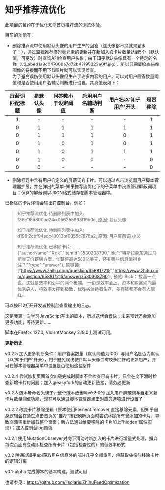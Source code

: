 # 知乎推荐流优化  

此项目的目的在于优化知乎首页推荐流的浏览体验。  

目前的功能有：  

+ 删除推荐流中使用默认头像的用户生产的回答（连头像都不换就来灌水了！），通过监视推荐流列表元素的更新并在新加入的卡片数量达到5个（默认值，可更改）时查询API检查用户头像；由于知乎默认头像具有一个特定的名称（v2_abed1a8c04700ba7d72b45195223e0ff.jpg），所以只需要检查头像图像的链接而不用下载图片就可以实现检查。  
  为了避免误伤使用默认头像但生产了较多内容的用户，可以对用户回答数量阈值和是否使用用户名辅助判断进行设置。其真值表如下：  

|屏蔽词匹配标题|是默认头像|回答数小于设定阈值|启用用户名辅助判断|用户名以'知乎用户'开头|是否移除|  
|:-:|:-:|:-:|:-:|:-:|:-:|  
|1|-|-|-|-|1|  
|0|1|1|1|1|1|  
|0|1|1|1|0|1|  
|0|1|0|1|0|1|  
|0|1|0|1|1|1|  
|0|1|0|0|-|0|  
|0|0|-|-|-|0|  


+ 删除标题中含有用户自定义的屏蔽词的卡片。可以通过点击浏览器用户脚本管理器扩展，并在弹出的菜单-知乎推荐流优化下的子菜单中设置管理屏蔽词项目；保存的屏蔽词以JSON格式储存在脚本管理器中。  

已移除的卡片详情会输出在控制台，例如：
>知乎推荐流优化 待删除列表中加入: f36e118d800ad24cd156355993119b0c, 原因: 默认头像  
>
>知乎推荐流优化 待删除列表中加入: d198f2cbf94adc43013bf0355c7878a2, 原因: 用户屏蔽词 小米
>
>知乎推荐流优化 已移除卡片: {"authorName":"Rick","itemId":3530308790,"title":"特斯拉股东通过马斯克天价薪酬方案，年薪将高达560亿美元，还有哪些信息值得关注？","type":"answer"}, 原链接: ["<https://www.zhihu.com/question/658817215>","<https://www.zhihu.com/question/658817215/answer/3530308790>"], 预览: Rick： 拔高一点说，这就是效率和公平的两个极端， 一边是效率至上，资本和财富涌向最优秀的人，将效率发挥到极致，优胜劣汰适者生存，多有钱都不会有人眼红…

可以按F12打开开发者控制台查看输出的日志。

这是我第一次学习JavaScript写出的脚本，所以迭代会很快；未来预计还会添加更多功能，等待更新……  

脚本在Firefox 127.0, ViolentMonkey 2.19.0上测试可用。  

**更新历史**  

v0.2.5 加入更多判断条件：用户答案数量（默认阈值为100）与用户名是否为默认（以'知乎用户'开头），用于避免误伤使用默认头像但有较多回答的正常用户，并可在脚本管理器菜单中设置是否使用这些条件  

v0.2.4 尝试修复页面首次加载完成时脚本不会检查已有卡片，只会在向下滑时检查新增卡片的问题；加入greasyfork的自动更新链接，请务必更新  

v0.2.3 ~~版本号命名失误了，这个版本应该叫v0.3.0的~~ 加入用户屏蔽词与自定义新卡片数量阈值功能，现在可以通过脚本管理器点击对应的选项进行设置了  

v0.2.2 改变卡片移除逻辑（原本使用Element.remove()直接移除元素，但知乎自身逻辑会在通过点击首页的“推荐”按钮刷新页面时尝试移除所有曾添加的卡片，导致崩溃需重新加载整个页面；新方法通过给要移除的卡片加上"hidden"属性实现）；加入控制台log颜色  

v0.2.1 使用MutationObserver对向下滑动时新加入的卡片进行增量式处理，摒弃每次页面有变动即检查所有卡片（包括检查过的）的低效率形式

v0.2 除通过知乎api获取用户信息外的部分几乎全部重写，将获取头像与移除卡片的逻辑分离  

v0.1-alpha 完成脚本的基本构建，测试可用  

也请参见：<https://github.com/lisolaris/ZhihuFeedOptimization>  

